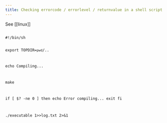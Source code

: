 ```yaml
---
title: Checking errorcode / errorlevel / returnvalue in a shell script
---
```

See [[linux]]

<code>
#!/bin/sh

export TOPDIR=`pwd`/..

echo Compiling...

make

if [ $? -ne 0 ]
then
  echo Error compiling...
  exit
fi

./executable 1>>log.txt 2>&1
</code>
